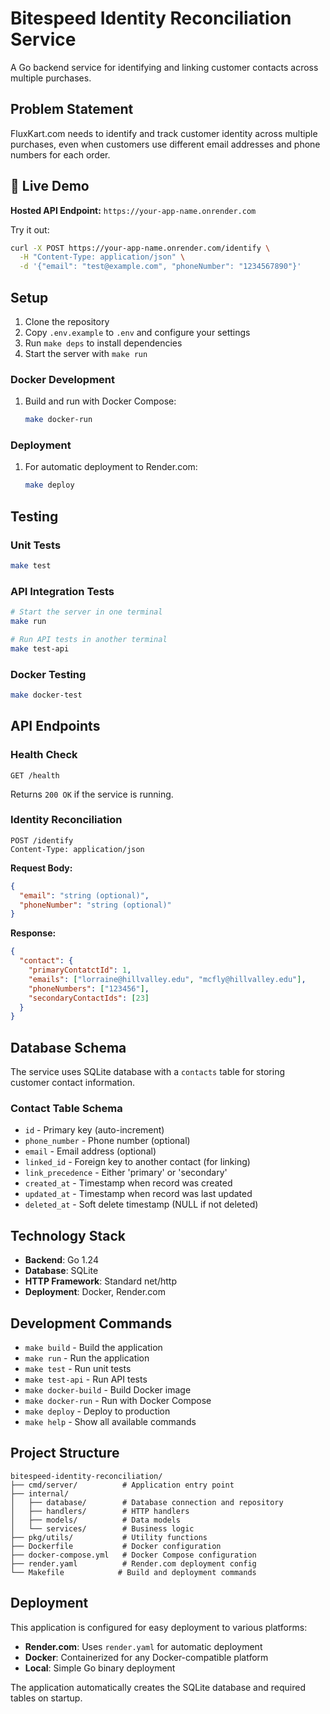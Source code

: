 # Bitespeed Identity Reconciliation Service

A Go backend service for identifying and linking customer contacts across multiple purchases.

## Problem Statement

FluxKart.com needs to identify and track customer identity across multiple purchases, even when customers use different email addresses and phone numbers for each order.

## 🚀 Live Demo

**Hosted API Endpoint:** `https://your-app-name.onrender.com`

Try it out:
```bash
curl -X POST https://your-app-name.onrender.com/identify \
  -H "Content-Type: application/json" \
  -d '{"email": "test@example.com", "phoneNumber": "1234567890"}'
```

## Setup

1. Clone the repository
2. Copy `.env.example` to `.env` and configure your settings
3. Run `make deps` to install dependencies
4. Start the server with `make run`

### Docker Development
1. Build and run with Docker Compose:
   ```bash
   make docker-run
   ```

### Deployment
1. For automatic deployment to Render.com:
   ```bash
   make deploy
   ```

## Testing

### Unit Tests
```bash
make test
```

### API Integration Tests
```bash
# Start the server in one terminal
make run

# Run API tests in another terminal
make test-api
```

### Docker Testing
```bash
make docker-test
```

## API Endpoints

### Health Check
```
GET /health
```
Returns `200 OK` if the service is running.

### Identity Reconciliation
```
POST /identify
Content-Type: application/json
```

**Request Body:**
```json
{
  "email": "string (optional)",
  "phoneNumber": "string (optional)"
}
```

**Response:**
```json
{
  "contact": {
    "primaryContatctId": 1,
    "emails": ["lorraine@hillvalley.edu", "mcfly@hillvalley.edu"],
    "phoneNumbers": ["123456"],
    "secondaryContactIds": [23]
  }
}
```

## Database Schema

The service uses SQLite database with a `contacts` table for storing customer contact information.

### Contact Table Schema
- `id` - Primary key (auto-increment)
- `phone_number` - Phone number (optional)
- `email` - Email address (optional)
- `linked_id` - Foreign key to another contact (for linking)
- `link_precedence` - Either 'primary' or 'secondary'
- `created_at` - Timestamp when record was created
- `updated_at` - Timestamp when record was last updated
- `deleted_at` - Soft delete timestamp (NULL if not deleted)

## Technology Stack

- **Backend**: Go 1.24
- **Database**: SQLite
- **HTTP Framework**: Standard net/http
- **Deployment**: Docker, Render.com

## Development Commands

- `make build` - Build the application
- `make run` - Run the application
- `make test` - Run unit tests
- `make test-api` - Run API tests
- `make docker-build` - Build Docker image
- `make docker-run` - Run with Docker Compose
- `make deploy` - Deploy to production
- `make help` - Show all available commands

## Project Structure

```
bitespeed-identity-reconciliation/
├── cmd/server/          # Application entry point
├── internal/
│   ├── database/        # Database connection and repository
│   ├── handlers/        # HTTP handlers
│   ├── models/          # Data models
│   └── services/        # Business logic
├── pkg/utils/           # Utility functions
├── Dockerfile           # Docker configuration
├── docker-compose.yml   # Docker Compose configuration
├── render.yaml          # Render.com deployment config
└── Makefile            # Build and deployment commands
```

## Deployment

This application is configured for easy deployment to various platforms:

- **Render.com**: Uses `render.yaml` for automatic deployment
- **Docker**: Containerized for any Docker-compatible platform
- **Local**: Simple Go binary deployment

The application automatically creates the SQLite database and required tables on startup.